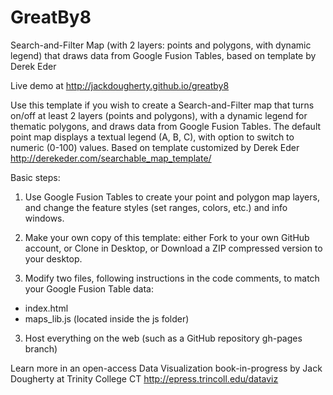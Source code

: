 GreatBy8
===============================

Search-and-Filter Map (with 2 layers: points and polygons, with dynamic legend) that draws data from Google Fusion Tables, based on template by Derek Eder

Live demo at http://jackdougherty.github.io/greatby8

Use this template if you wish to create a Search-and-Filter map that turns on/off at least 2 layers (points and polygons), with a dynamic legend for thematic polygons, and draws data from Google Fusion Tables. The default point map displays a textual legend (A, B, C), with option to switch to numeric (0-100) values. Based on template customized by Derek Eder http://derekeder.com/searchable_map_template/

Basic steps:

1) Use Google Fusion Tables to create your point and polygon map layers, and change the feature styles (set ranges, colors, etc.) and info windows.

2) Make your own copy of this template: either Fork to your own GitHub account, or Clone in Desktop, or Download a ZIP compressed version to your desktop.

3) Modify two files, following instructions in the code comments, to match your Google Fusion Table data:

- index.html
- maps_lib.js (located inside the js folder)

3) Host everything on the web (such as a GitHub repository gh-pages branch)

Learn more in an open-access Data Visualization book-in-progress by Jack Dougherty at Trinity College CT
http://epress.trincoll.edu/dataviz
